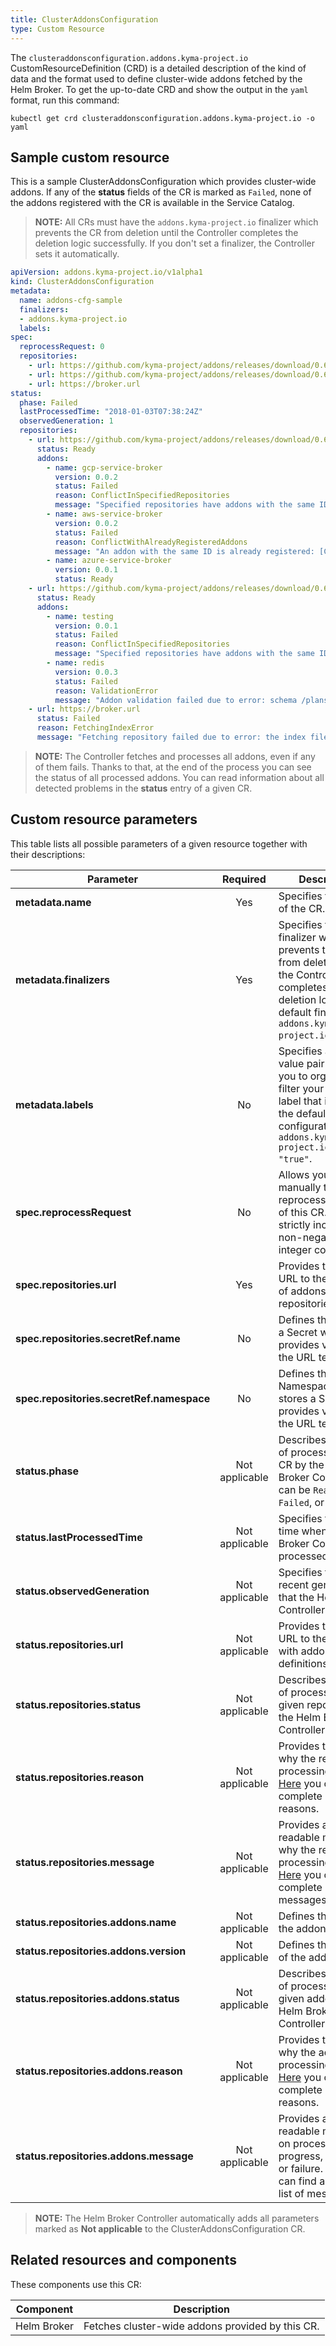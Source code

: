 ```yaml
---
title: ClusterAddonsConfiguration
type: Custom Resource
---
```


The `clusteraddonsconfiguration.addons.kyma-project.io` CustomResourceDefinition (CRD) is a detailed description of the kind of data and the format used to define cluster-wide addons fetched by the Helm Broker. To get the up-to-date CRD and show the output in the `yaml` format, run this command:

```
kubectl get crd clusteraddonsconfiguration.addons.kyma-project.io -o yaml
```

## Sample custom resource

This is a sample ClusterAddonsConfiguration which provides cluster-wide addons. If any of the **status** fields of the CR is marked as `Failed`, none of the addons registered with the CR is available in the Service Catalog.

>**NOTE:** All CRs must have the `addons.kyma-project.io` finalizer which prevents the CR from deletion until the Controller completes the deletion logic successfully. If you don't set a finalizer, the Controller sets it automatically.

```yaml
apiVersion: addons.kyma-project.io/v1alpha1
kind: ClusterAddonsConfiguration
metadata:
  name: addons-cfg-sample
  finalizers:
  - addons.kyma-project.io
  labels:
spec:
  reprocessRequest: 0
  repositories:
    - url: https://github.com/kyma-project/addons/releases/download/0.6.0/index.yaml
    - url: https://github.com/kyma-project/addons/releases/download/0.6.0/index-testing.yaml
    - url: https://broker.url
status:
  phase: Failed
  lastProcessedTime: "2018-01-03T07:38:24Z"
  observedGeneration: 1
  repositories:
    - url: https://github.com/kyma-project/addons/releases/download/0.6.0/index.yaml
      status: Ready
      addons:
        - name: gcp-service-broker
          version: 0.0.2
          status: Failed
          reason: ConflictInSpecifiedRepositories
          message: "Specified repositories have addons with the same ID: [url: https://github.com/kyma-project/addons/releases/download/0.6.0/index-testing.yaml, addons: testing:0.0.1]"
        - name: aws-service-broker
          version: 0.0.2
          status: Failed
          reason: ConflictWithAlreadyRegisteredAddons
          message: "An addon with the same ID is already registered: [ConfigurationName: addons-cfg, url: https://github.com/kyma-project/addons/releases/download/0.4.0/index.yaml, addons: aws-service-broker:0.0.1]"
        - name: azure-service-broker
          version: 0.0.1
          status: Ready
    - url: https://github.com/kyma-project/addons/releases/download/0.6.0/index-testing.yaml
      status: Ready
      addons:
        - name: testing
          version: 0.0.1
          status: Failed
          reason: ConflictInSpecifiedRepositories
          message: "Specified repositories have addons with the same ID: [url: https://github.com/kyma-project/addons/releases/download/0.6.0/index.yaml, addons: gcp-service-broker:0.0.2]"
        - name: redis
          version: 0.0.3
          status: Failed
          reason: ValidationError
          message: "Addon validation failed due to error: schema /plans/default/update-instance-schema.json is larger than 64 kB"
    - url: https://broker.url
      status: Failed
      reason: FetchingIndexError
      message: "Fetching repository failed due to error: the index file was not found"
```

>**NOTE:** The Controller fetches and processes all addons, even if any of them fails. Thanks to that, at the end of the process you can see the status of all processed addons. You can read information about all detected problems in the **status** entry of a given CR.

## Custom resource parameters

This table lists all possible parameters of a given resource together with their descriptions:

| Parameter                 | Required          | Description                   |
|---------------------------|:------------------:|-------------------------------|
| **metadata.name**                        | Yes            | Specifies the name of the CR.    |
| **metadata.finalizers**                  | Yes            | Specifies the finalizer which prevents the CR from deletion until the Controller completes the deletion logic. The default finalizer is `addons.kyma-project.io`.       |
| **metadata.labels**                      | No             | Specifies a key-value pair that helps you to organize and filter your CRs. The label that indicates the default addon configuration is `addons.kyma-project.io/managed: "true"`.       |
| **spec.reprocessRequest**                | No             | Allows you to manually trigger the reprocessing action of this CR. It is a strictly increasing, non-negative integer counter.    |
| **spec.repositories.url**                | Yes            | Provides the full URL to the index file of addons repositories.    |
| **spec.repositories.secretRef.name**     | No             | Defines the name of a Secret which provides values for the URL template.    |
| **spec.repositories.secretRef.namespace**| No             | Defines the Namespace which stores a Secret that provides values for the URL template.    |
| **status.phase**                       | Not applicable | Describes the status of processing the CR by the Helm Broker Controller. It can be `Ready`, `Failed`, or `Pending`.       |
| **status.lastProcessedTime**           | Not applicable | Specifies the last time when the Helm Broker Controller processed the CR.     |
| **status.observedGeneration**          | Not applicable | Specifies the most recent generation that the Helm Broker Controller observed.               |
| **status.repositories.url**            | Not applicable | Provides the full URL to the index file with addons definitions.         |
| **status.repositories.status**         | Not applicable | Describes the status of processing a given repository by the Helm Broker Controller.     |
| **status.repositories.reason**         | Not applicable | Provides the reason why the repository processing failed. [Here](https://github.com/kyma-project/helm-broker/blob/master/pkg/apis/addons/v1alpha1/reason.go) you can find a complete list of reasons.     |
| **status.repositories.message**        | Not applicable | Provides a human-readable message why the repository processing failed. [Here](https://github.com/kyma-project/helm-broker/blob/master/pkg/apis/addons/v1alpha1/reason.go) you can find a complete list of messages.     |
| **status.repositories.addons.name**    | Not applicable | Defines the name of the addon.         |
| **status.repositories.addons.version** | Not applicable | Defines the version of the addon.        |
| **status.repositories.addons.status**  | Not applicable | Describes the status of processing a given addon by the Helm Broker Controller.           |
| **status.repositories.addons.reason**  | Not applicable | Provides the reason why the addon processing failed. [Here](https://github.com/kyma-project/helm-broker/blob/master/pkg/apis/addons/v1alpha1/reason.go) you can find a complete list of reasons.      |
| **status.repositories.addons.message** | Not applicable | Provides a human-readable message on processing progress, success, or failure. [Here](https://github.com/kyma-project/helm-broker/blob/master/pkg/apis/addons/v1alpha1/reason.go) you can find a complete list of messages. |

> **NOTE:** The Helm Broker Controller automatically adds all parameters marked as **Not applicable** to the ClusterAddonsConfiguration CR.

## Related resources and components

These components use this CR:

| Component   |   Description |
|-------------|---------------|
| Helm Broker |  Fetches cluster-wide addons provided by this CR. |
